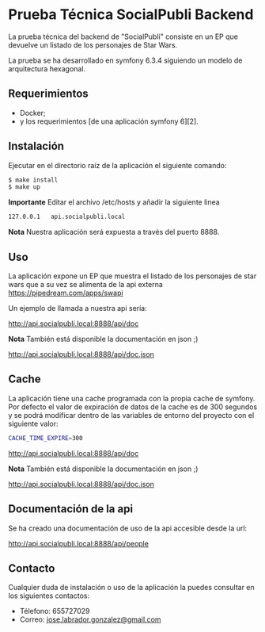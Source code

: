 Prueba Técnica SocialPubli Backend
========================

La prueba técnica del backend de "SocialPubli" consiste en un EP que devuelve un listado de
los personajes de Star Wars.

La prueba se ha desarrollado en symfony 6.3.4 siguiendo un modelo de arquitectura 
hexagonal.

Requerimientos
------------

  * Docker;
  * y los requerimientos [de una aplicación symfony 6][2].

Instalación
------------

Ejecutar en el directorio raíz de la aplicación el siguiente comando:

```bash
$ make install
$ make up
```

**Importante** Editar el archivo /etc/hosts y añadir la siguiente linea

```bash
127.0.0.1	api.socialpubli.local
```

**Nota** Nuestra aplicación será expuesta a través del puerto 8888.

Uso
-----

La aplicación expone un EP que muestra el listado de los personajes de star wars
que a su vez se alimenta de la api externa https://pipedream.com/apps/swapi

Un ejemplo de llamada a nuestra api sería:

http://api.socialpubli.local:8888/api/doc

**Nota** También está disponible la documentación en json ;)

http://api.socialpubli.local:8888/api/doc.json

Cache
-----

La aplicación tiene una cache programada con la propia cache de symfony. Por defecto 
el valor de expiración de datos de la cache es de 300 segundos y se podrá modificar
dentro de las variables de entorno del proyecto con el siguiente valor:

```bash
CACHE_TIME_EXPIRE=300
```

http://api.socialpubli.local:8888/api/doc

**Nota** También está disponible la documentación en json ;)

http://api.socialpubli.local:8888/api/doc.json

Documentación de la api
-----

Se ha creado una documentación de uso de la api accesible desde la url:

http://api.socialpubli.local:8888/api/people

Contacto
-----

Cualquier duda de instalación o uso de la aplicación la puedes consultar en 
los siguientes contactos:

* Télefono: 655727029
* Correo: jose.labrador.gonzalez@gmail.com
